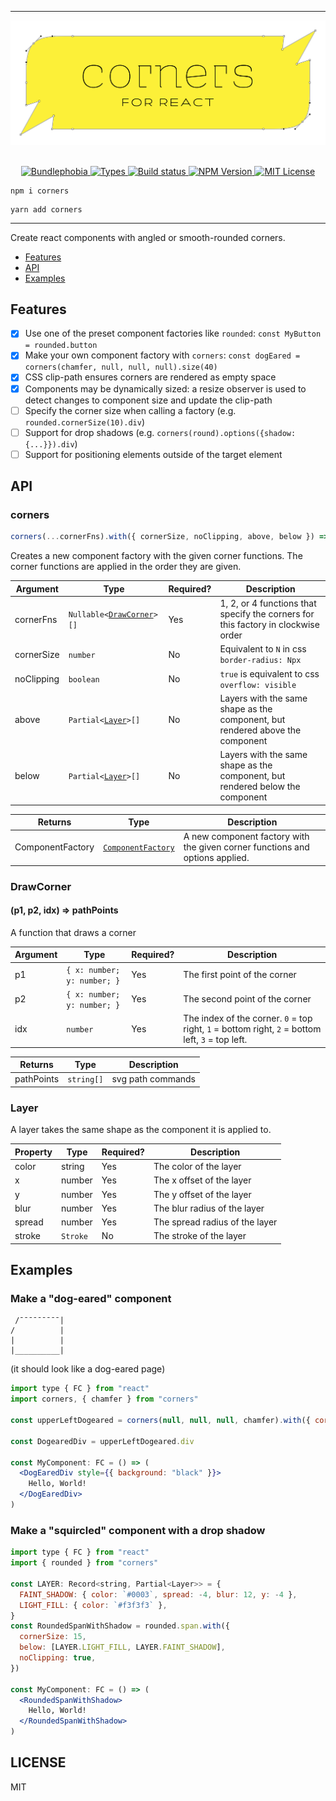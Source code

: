 <hr>
<div align="center">
  <img alt="corners logo" src="https://raw.githubusercontent.com/jeremybanka/corners/main/corners.png"/>
</div>

<br>

<p align="center">
  <a href="https://bundlephobia.com/result?p=corners">
    <img alt="Bundlephobia" src="https://img.shields.io/bundlephobia/minzip/corners?style=for-the-badge&labelColor=333">
  </a>
  <a aria-label="Types" href="https://www.npmjs.com/package/corners">
    <img alt="Types" src="https://img.shields.io/npm/types/corners?style=for-the-badge&labelColor=333">
  </a>
  <a aria-label="Build status" href="https://github.com/jeremybanka/corners/actions/workflows/pipeline.yml">
    <img alt="Build status" src="https://img.shields.io/github/workflow/status/jeremybanka/corners/CI/main?style=for-the-badge&labelColor=333">
  </a>
  <a aria-label="NPM version" href="https://www.npmjs.com/package/corners">
    <img alt="NPM Version" src="https://img.shields.io/npm/v/corners?style=for-the-badge&labelColor=333">
  </a>
  <a aria-label="License" href="https://github.com/jeremybanka/corners/blob/main/LICENSE">
    <img alt="MIT License" src="https://img.shields.io/github/license/jeremybanka/corners?style=for-the-badge&labelColor=333">
  </a>
</p>

```shell
npm i corners
```
```shell
yarn add corners
```
<hr>

Create react components with angled or smooth-rounded corners.

* [Features](#features)
* [API](#api)
* [Examples](#examples)

## Features

- [x] Use one of the preset component factories like `rounded`: `const MyButton = rounded.button`
- [x] Make your own component factory with `corners`: `const dogEared = corners(chamfer, null, null, null).size(40)`
- [x] CSS clip-path ensures corners are rendered as empty space
- [x] Components may be dynamically sized: a resize observer is used to detect changes to component size and update the clip-path
- [ ] Specify the corner size when calling a factory (e.g. `rounded.cornerSize(10).div`)
- [ ] Support for drop shadows (e.g. `corners(round).options({shadow: {...}}).div`)
- [ ] Support for positioning elements outside of the target element
## API

### corners
```ts
corners(...cornerFns).with({ cornerSize, noClipping, above, below }) => ComponentFactory
```

Creates a new component factory with the given corner functions. The corner functions are applied in the order they are given.

| Argument   | Type                                               | Required? | Description                                                                       |
| ---------- | -------------------------------------------------- | --------- | --------------------------------------------------------------------------------- |
| cornerFns  | <code>Nullable<[DrawCorner](#drawcorner)>[]</code> | Yes       | 1, 2, or 4 functions that specify the corners for this factory in clockwise order |
| cornerSize | `number`                                           | No        | Equivalent to `N` in css `border-radius: Npx`                                     |
| noClipping | `boolean`                                          | No        | `true` is equivalent to css `overflow: visible`                                   |
| above      | <code>Partial<[Layer](#layer)>[]</code>            | No        | Layers with the same shape as the component, but rendered above the component     |
| below      | <code>Partial<[Layer](#layer)>[]</code>            | No        | Layers with the same shape as the component, but rendered below the component     |

| Returns          | Type                                               | Description                                                                  |
| ---------------- | -------------------------------------------------- | ---------------------------------------------------------------------------- |
| ComponentFactory | <code>[ComponentFactory](#componentfactory)</code> | A new component factory with the given corner functions and options applied. |

### DrawCorner 
#### (p1, p2, idx) => pathPoints

A function that draws a corner

| Argument | Type                        | Required? | Description                                                                                      |
| -------- | --------------------------- | --------- | ------------------------------------------------------------------------------------------------ |
| p1       | `{ x: number; y: number; }` | Yes       | The first point of the corner                                                                    |
| p2       | `{ x: number; y: number; }` | Yes       | The second point of the corner                                                                   |
| idx      | `number`                    | Yes       | The index of the corner. `0` = top right, `1` = bottom right, `2` = bottom left, `3` = top left. |

| Returns    | Type       | Description       |
| ---------- | ---------- | ----------------- |
| pathPoints | `string[]` | svg path commands |

### Layer

A layer takes the same shape as the component it is applied to.

| Property | Type                | Required? | Description                    |
| -------- | ------------------- | --------- | ------------------------------ |
| color    | string              | Yes       | The color of the layer         |
| x        | number              | Yes       | The x offset of the layer      |
| y        | number              | Yes       | The y offset of the layer      |
| blur     | number              | Yes       | The blur radius of the layer   |
| spread   | number              | Yes       | The spread radius of the layer |
| stroke   | <code>Stroke</code> | No        | The stroke of the layer        |

## Examples

### Make a "dog-eared" component

```
 /¯¯¯¯¯¯¯¯¯|
/          |
|          |
|__________|
```

(it should look like a dog-eared page)


```jsx harmony
import type { FC } from "react"
import corners, { chamfer } from "corners"

const upperLeftDogeared = corners(null, null, null, chamfer).with({ cornerSize: 20 })

const DogearedDiv = upperLeftDogeared.div

const MyComponent: FC = () => (
  <DogEaredDiv style={{ background: "black" }}>
    Hello, World!
  </DogEaredDiv>
)
```

### Make a "squircled" component with a drop shadow



```jsx harmony
import type { FC } from "react"
import { rounded } from "corners"

const LAYER: Record<string, Partial<Layer>> = {
  FAINT_SHADOW: { color: `#0003`, spread: -4, blur: 12, y: -4 },
  LIGHT_FILL: { color: `#f3f3f3` },
}
const RoundedSpanWithShadow = rounded.span.with({
  cornerSize: 15,
  below: [LAYER.LIGHT_FILL, LAYER.FAINT_SHADOW],
  noClipping: true,
})

const MyComponent: FC = () => (
  <RoundedSpanWithShadow>
    Hello, World!
  </RoundedSpanWithShadow>
)
```


## LICENSE

MIT
